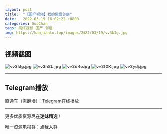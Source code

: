 ```yaml
---
layout: post
title:  "【国产视频】我的傲慢邻居"
date:   2022-03-19 16:02:22 +0800
categories: GuoChan
tags: 网红视频 国产 邻居
img: https://kanjiantu.top/images/2022/03/19/vv3kIg.jpg
---
```



## 视频截图

![vv3kIg.jpg](https://kanjiantu.top/images/2022/03/19/vv3kIg.jpg)
![vv3hSL.jpg](https://kanjiantu.top/images/2022/03/19/vv3hSL.jpg)
![vv3d4e.jpg](https://kanjiantu.top/images/2022/03/19/vv3d4e.jpg)
![vv3f0K.jpg](https://kanjiantu.top/images/2022/03/19/vv3f0K.jpg)
![vv3ydj.jpg](https://kanjiantu.top/images/2022/03/19/vv3ydj.jpg)

* * *
## Telegram播放

直通车（需翻墙）：[Telegram在线播放](https://t.me/mimeijingxuan/153)

* * *
更多优质资源尽在**迷妹精选**！

唯一资源电报群：[点我入群](https://t.me/mimeijingxuan)


